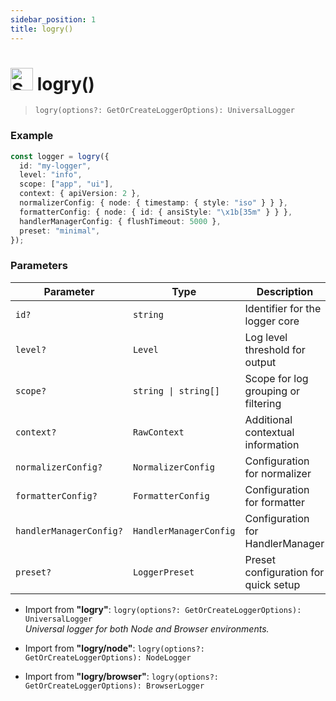 ```yaml
---
sidebar_position: 1
title: logry()
---
```


# <img src="https://raw.githubusercontent.com/Tarikul-Islam-Anik/Animated-Fluent-Emojis/master/Emojis/Activities/Sparkles.png" alt="Sparkles" width="36" height="36" /> logry()

> `logry(options?: GetOrCreateLoggerOptions): UniversalLogger`

### Example

```ts
const logger = logry({
  id: "my-logger",
  level: "info",
  scope: ["app", "ui"],
  context: { apiVersion: 2 },
  normalizerConfig: { node: { timestamp: { style: "iso" } } },
  formatterConfig: { node: { id: { ansiStyle: "\x1b[35m" } } },
  handlerManagerConfig: { flushTimeout: 5000 },
  preset: "minimal",
});
```

### Parameters

| Parameter               | Type                   | Description                          | Default            |
| ----------------------- | ---------------------- | ------------------------------------ | ------------------ |
| `id?`                   | `string`               | Identifier for the logger core       | Randomly generated |
| `level?`                | `Level`                | Log level threshold for output       | `'warn'`           |
| `scope?`                | `string \| string[]`   | Scope for log grouping or filtering  | `[]`               |
| `context?`              | `RawContext`           | Additional contextual information    |                    |
| `normalizerConfig?`     | `NormalizerConfig`     | Configuration for normalizer         |                    |
| `formatterConfig?`      | `FormatterConfig`      | Configuration for formatter          |                    |
| `handlerManagerConfig?` | `HandlerManagerConfig` | Configuration for HandlerManager     |                    |
| `preset?`               | `LoggerPreset`         | Preset configuration for quick setup |                    |

- Import from **"logry"**: `logry(options?: GetOrCreateLoggerOptions): UniversalLogger`  
  _Universal logger for both Node and Browser environments._

- Import from **"logry/node"**: `logry(options?: GetOrCreateLoggerOptions): NodeLogger`

- Import from **"logry/browser"**: `logry(options?: GetOrCreateLoggerOptions): BrowserLogger`
